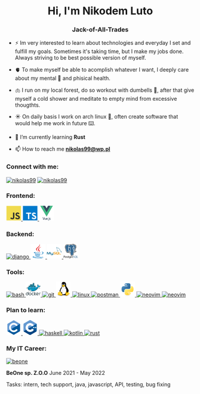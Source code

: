 <h1 align="center">Hi, I'm Nikodem Luto</h1>
<h3 align="center">Jack-of-All-Trades</h3>

 - ⚡ Im very interested to learn about technologies and everyday I set and fulfill my goals. Sometimes it's taking time, but I make my jobs done. Always striving to be best possible version of myself.
  
 - 🫀 To make myself be able to acomplish whatever I want, I deeply care about my mental 🧠 and phisical health.

 - 🫁 I run on my local forest, do so workout with dumbells 💪, after that give myself a cold shower and meditate to empty mind from excessive thougthts.

 - ☀️ On daily basis I work on arch linux 🐧, often create software that would help me work in future ⌨️.

 - 🌱 I’m currently learning **Rust**

 - 📫 How to reach me **nikolas99@wp.pl**

<h3 align="left">Connect with me:</h3>
<p align="left">
<a href="https://www.hackerrank.com/nikolas99" target="blank"><img align="center" src="https://raw.githubusercontent.com/rahuldkjain/github-profile-readme-generator/master/src/images/icons/Social/hackerrank.svg" alt="nikolas99" height="30" width="40" /></a>
<a href="https://www.linkedin.com/in/nikodem-luto-835b4b20a/" target="blank"><img align="center" src="https://logospng.org/download/linkedin/logo-linkedin-icon-2048.png" alt="nikolas99" height="30" width="40" /></a>
</p>

<h3 align="left">Frontend:</h3>
  <a href="https://developer.mozilla.org/en-US/docs/Web/JavaScript" target="_blank" rel="noreferrer"> <img src="https://raw.githubusercontent.com/devicons/devicon/master/icons/javascript/javascript-original.svg" alt="javascript" width="40" height="40"/> </a>
  <a href="https://www.typescriptlang.org/" target="_blank" rel="noreferrer"> <img src="https://raw.githubusercontent.com/devicons/devicon/master/icons/typescript/typescript-original.svg" alt="typescript" width="40" height="40"/> </a> 
  <a href="https://vuejs.org/" target="_blank" rel="noreferrer"> <img src="https://raw.githubusercontent.com/devicons/devicon/master/icons/vuejs/vuejs-original-wordmark.svg" alt="vuejs" width="40" height="40"/> </a>
<h3 align="left">Backend:</h3>
  <a href="https://www.djangoproject.com/" target="_blank" rel="noreferrer"> <img src="https://cdn.worldvectorlogo.com/logos/django.svg" alt="django" width="40" height="40"/> </a>
  <a href="https://www.java.com" target="_blank" rel="noreferrer"> <img src="https://raw.githubusercontent.com/devicons/devicon/master/icons/java/java-original.svg" alt="java" width="40" height="40"/> </a>
  <a href="https://www.mysql.com/" target="_blank" rel="noreferrer"> <img src="https://raw.githubusercontent.com/devicons/devicon/master/icons/mysql/mysql-original-wordmark.svg" alt="mysql" width="40" height="40"/> </a>
  <a href="https://www.postgresql.org" target="_blank" rel="noreferrer"> <img src="https://raw.githubusercontent.com/devicons/devicon/master/icons/postgresql/postgresql-original-wordmark.svg" alt="postgresql" width="40" height="40"/> </a>
  
<h3 align="left">Tools:</h3>
  <p align="left"> <a href="https://www.gnu.org/software/bash/" target="_blank" rel="noreferrer"> <img src="https://www.vectorlogo.zone/logos/gnu_bash/gnu_bash-icon.svg" alt="bash" width="40" height="40"/> </a> 
  <a href="https://www.docker.com/" target="_blank" rel="noreferrer"> <img src="https://raw.githubusercontent.com/devicons/devicon/master/icons/docker/docker-original-wordmark.svg" alt="docker" width="40" height="40"/> </a>
  <a href="https://git-scm.com/" target="_blank" rel="noreferrer"> <img src="https://www.vectorlogo.zone/logos/git-scm/git-scm-icon.svg" alt="git" width="40" height="40"/> </a>
  <a href="https://www.linux.org/" target="_blank" rel="noreferrer"> <img src="https://raw.githubusercontent.com/devicons/devicon/master/icons/linux/linux-original.svg" alt="linux" width="40" height="40"/> </a>
  <a href="https://archlinux.org/" target="_blank" rel="noreferrer"> <img src="https://wiki.installgentoo.com/images/f/f9/Arch-linux-logo.png" alt="linux" width="40" height="40"/> </a> 
  <a href="https://postman.com" target="_blank" rel="noreferrer"> <img src="https://www.vectorlogo.zone/logos/getpostman/getpostman-icon.svg" alt="postman" width="40" height="40"/> </a>
  <a href="https://www.python.org" target="_blank" rel="noreferrer"> <img src="https://raw.githubusercontent.com/devicons/devicon/master/icons/python/python-original.svg" alt="python" width="40" height="40"/> </a>
  <a href="https://neovim.io" target="_blank" rel="noreferrer"> <img src="http://icons.iconarchive.com/icons/papirus-team/papirus-apps/256/nvim-icon.png" alt="neovim" width="40" height="40"/> </a>
  <a href="https://awesomewm.org/" target="_blank" rel="noreferrer"> <img src="https://upload.wikimedia.org/wikipedia/commons/1/1f/Awesome_logo.png" alt="neovim" width="40" height="40"/> </a>
<h3 align="left">Plan to learn:</h3>
  <a href="https://www.cprogramming.com/" target="_blank" rel="noreferrer"> <img src="https://raw.githubusercontent.com/devicons/devicon/master/icons/c/c-original.svg" alt="c" width="40" height="40"/> </a>
  <a href="https://www.w3schools.com/cpp/" target="_blank" rel="noreferrer"> <img src="https://raw.githubusercontent.com/devicons/devicon/master/icons/cplusplus/cplusplus-original.svg" alt="cplusplus" width="40" height="40"/> </a>
  <a href="https://www.haskell.org/" target="_blank" rel="noreferrer"> <img src="https://upload.wikimedia.org/wikipedia/commons/1/1c/Haskell-Logo.svg" alt="haskell" width="40" height="40"/> </a>
  <a href="https://kotlinlang.org" target="_blank" rel="noreferrer"> <img src="https://www.vectorlogo.zone/logos/kotlinlang/kotlinlang-icon.svg" alt="kotlin" width="40" height="40"/> </a>
  <a href="https://www.rust-lang.org" target="_blank" rel="noreferrer"> <img src="https://seeklogo.com/images/R/rust-logo-E6517C759B-seeklogo.com.png" alt="rust" width="40" height="40"/> </a>  </p>

<h3 align="left">My IT Career:</h3>
<a href="https://beone.pl/" target="_blank" rel="noreferrer"> <img src="https://beone.pl/wp-content/uploads/2022/09/logo.png" alt="beone" width="120" height="30"/> </a>
 <p><b>BeOne sp. Z.O.O</b> June 2021 - May 2022</p>
 <p>Tasks: intern, tech support, java, javascript, API, testing, bug fixing</p>
